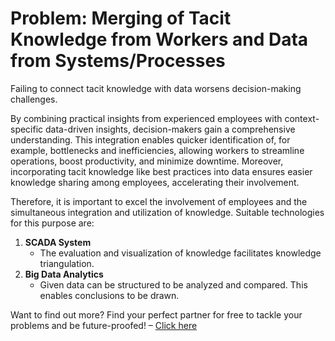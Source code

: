 # Problem: Merging of Tacit Knowledge from Workers and Data from Systems/Processes

Failing to connect tacit knowledge with data worsens decision-making challenges.

By combining practical insights from experienced employees with context-specific data-driven insights, decision-makers gain a comprehensive understanding. This integration enables quicker identification of, for example, bottlenecks and inefficiencies, allowing workers to streamline operations, boost productivity, and minimize downtime. Moreover, incorporating tacit knowledge like best practices into data ensures easier knowledge sharing among employees, accelerating their involvement.

Therefore, it is important to excel the involvement of employees and the simultaneous integration and utilization of knowledge. Suitable technologies for this purpose are:

1. **SCADA System**
   - The evaluation and visualization of knowledge facilitates knowledge triangulation.
2. **Big Data Analytics**
   - Given data can be structured to be analyzed and compared. This enables conclusions to be drawn.

Want to find out more? Find your perfect partner for free to tackle your problems and be future-proofed! – [Click here](#)